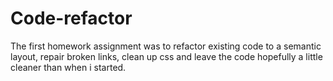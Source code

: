# Code-refactor

The first homework assignment was to refactor existing code to a semantic layout, repair broken links, clean up css and leave the code hopefully a little cleaner than when i started.
